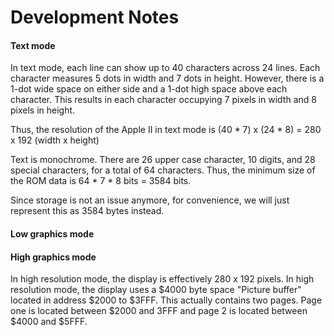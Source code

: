 # Development Notes

#### Text mode

In text mode, each line can show up to 40 characters across 24 lines. Each character measures 5 dots in width and 7 dots in height. However, there is a 1-dot wide space on either side and a 1-dot high space above each character. This results in each character occupying 7 pixels in width and 8 pixels in height.

Thus, the resolution of the Apple II in text mode is (40 * 7) x (24 * 8) = 280 x 192 (width x height)

Text is monochrome. There are 26 upper case character, 10 digits, and 28 special characters, for a total of 64 characters. Thus, the minimum size of the ROM data is 64 * 7 * 8 bits = 3584 bits.

Since storage is not an issue anymore, for convenience, we will just represent this as 3584 bytes instead.

#### Low graphics mode



#### High graphics mode

In high resolution mode, the display is effectively 280 x 192 pixels. In high resolution mode, the display uses a $4000 byte space "Picture buffer" located in address $2000 to $3FFF. This actually contains two pages. Page one is located between $2000 and 3FFF and page 2 is located between $4000 and $5FFF.

